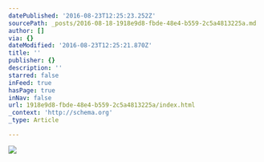 ```yaml
---
datePublished: '2016-08-23T12:25:23.252Z'
sourcePath: _posts/2016-08-18-1918e9d8-fbde-48e4-b559-2c5a4813225a.md
author: []
via: {}
dateModified: '2016-08-23T12:25:21.870Z'
title: ''
publisher: {}
description: ''
starred: false
inFeed: true
hasPage: true
inNav: false
url: 1918e9d8-fbde-48e4-b559-2c5a4813225a/index.html
_context: 'http://schema.org'
_type: Article

---
```

![](https://the-grid-user-content.s3-us-west-2.amazonaws.com/4e5f6afe-7616-418a-a102-cf60d8ad8d02.png)